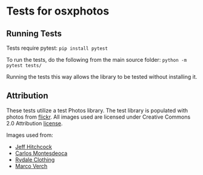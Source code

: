# Tests for osxphotos #

## Running Tests ##
Tests require pytest:
`pip install pytest`

To run the tests, do the following from the main source folder:
`python -m pytest tests/`

Running the tests this way allows the library to be tested without installing it.

## Attribution ##
These tests utilize a test Photos library. The test library is populated with photos from [flickr](https://www.flickr.com).  All images used are licensed under Creative Commons 2.0 Attribution [license](https://creativecommons.org/licenses/by/2.0/).  

Images used from:
- [Jeff Hitchcock](https://www.flickr.com/photos/arbron/48353451872/)
- [Carlos Montesdeoca](https://www.flickr.com/photos/carlosmontesdeocastudio)
- [Rydale Clothing](https://www.flickr.com/photos/rydaleclothing)
- [Marco Verch](https://www.flickr.com/photos/30478819@N08/48228222317/)


